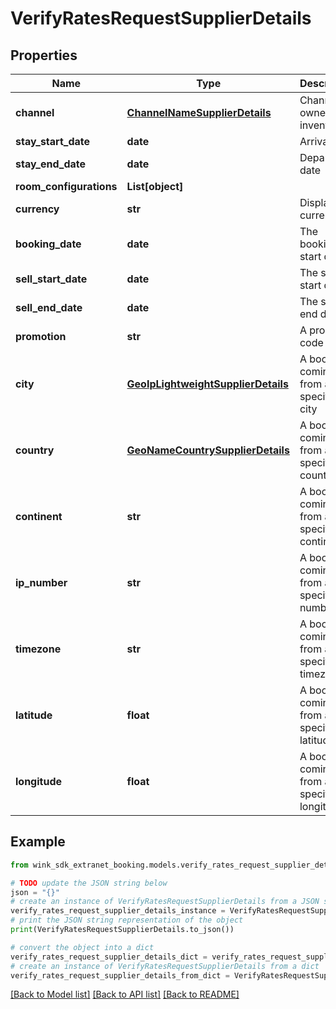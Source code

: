 # VerifyRatesRequestSupplierDetails


## Properties

Name | Type | Description | Notes
------------ | ------------- | ------------- | -------------
**channel** | [**ChannelNameSupplierDetails**](ChannelNameSupplierDetails.md) | Channel owner of inventory | 
**stay_start_date** | **date** | Arrival date | 
**stay_end_date** | **date** | Departure date | 
**room_configurations** | **List[object]** |  | 
**currency** | **str** | Display currency | 
**booking_date** | **date** | The booking start date | [optional] 
**sell_start_date** | **date** | The sell start date | [optional] 
**sell_end_date** | **date** | The sell end date | [optional] 
**promotion** | **str** | A promo code | [optional] 
**city** | [**GeoIpLightweightSupplierDetails**](GeoIpLightweightSupplierDetails.md) | A booker coming from a specific city | [optional] 
**country** | [**GeoNameCountrySupplierDetails**](GeoNameCountrySupplierDetails.md) | A booker coming from a specific country | [optional] 
**continent** | **str** | A booker coming from a specific continent | [optional] 
**ip_number** | **str** | A booker coming from a specific IP number | [optional] 
**timezone** | **str** | A booker coming from a specific timezone | [optional] 
**latitude** | **float** | A booker coming from a specific latitude | [optional] 
**longitude** | **float** | A booker coming from a specific longitude | [optional] 

## Example

```python
from wink_sdk_extranet_booking.models.verify_rates_request_supplier_details import VerifyRatesRequestSupplierDetails

# TODO update the JSON string below
json = "{}"
# create an instance of VerifyRatesRequestSupplierDetails from a JSON string
verify_rates_request_supplier_details_instance = VerifyRatesRequestSupplierDetails.from_json(json)
# print the JSON string representation of the object
print(VerifyRatesRequestSupplierDetails.to_json())

# convert the object into a dict
verify_rates_request_supplier_details_dict = verify_rates_request_supplier_details_instance.to_dict()
# create an instance of VerifyRatesRequestSupplierDetails from a dict
verify_rates_request_supplier_details_from_dict = VerifyRatesRequestSupplierDetails.from_dict(verify_rates_request_supplier_details_dict)
```
[[Back to Model list]](../README.md#documentation-for-models) [[Back to API list]](../README.md#documentation-for-api-endpoints) [[Back to README]](../README.md)


